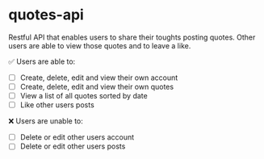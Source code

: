 # quotes-api

Restful API that enables users to share their toughts posting quotes. Other users are able to view those quotes and to leave a like.

&#9989; Users are able to:

* [ ] Create, delete, edit and view their own account
* [ ] Create, delete, edit and view their own quotes
* [ ] View a list of all quotes sorted by date
* [ ] Like other users posts

&#10060; Users are unable to:
* [ ] Delete or edit other users account
* [ ] Delete or edit other users posts
